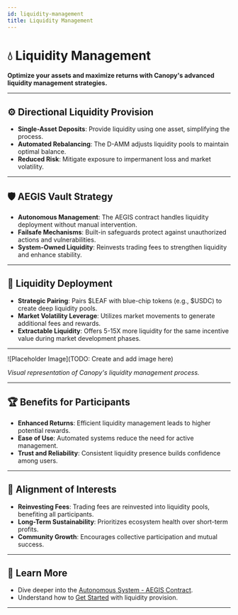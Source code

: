 ```yaml
---
id: liquidity-management
title: Liquidity Management
---
```


# 💧 Liquidity Management

**Optimize your assets and maximize returns with Canopy's advanced liquidity management strategies.**

---

## ⚙️ **Directional Liquidity Provision**

- **Single-Asset Deposits**: Provide liquidity using one asset, simplifying the process.
- **Automated Rebalancing**: The D-AMM adjusts liquidity pools to maintain optimal balance.
- **Reduced Risk**: Mitigate exposure to impermanent loss and market volatility.

---

## 🛡️ **AEGIS Vault Strategy**

- **Autonomous Management**: The AEGIS contract handles liquidity deployment without manual intervention.
- **Failsafe Mechanisms**: Built-in safeguards protect against unauthorized actions and vulnerabilities.
- **System-Owned Liquidity**: Reinvests trading fees to strengthen liquidity and enhance stability.

---

## 🔄 **Liquidity Deployment**

- **Strategic Pairing**: Pairs $LEAF with blue-chip tokens (e.g., $USDC) to create deep liquidity pools.
- **Market Volatility Leverage**: Utilizes market movements to generate additional fees and rewards.
- **Extractable Liquidity**: Offers 5-15X more liquidity for the same incentive value during market development phases.

---

![Placeholder Image](TODO: Create and add image here)

*Visual representation of Canopy's liquidity management process.*

---

## 🏆 **Benefits for Participants**

- **Enhanced Returns**: Efficient liquidity management leads to higher potential rewards.
- **Ease of Use**: Automated systems reduce the need for active management.
- **Trust and Reliability**: Consistent liquidity presence builds confidence among users.

---

## 🤝 **Alignment of Interests**

- **Reinvesting Fees**: Trading fees are reinvested into liquidity pools, benefiting all participants.
- **Long-Term Sustainability**: Prioritizes ecosystem health over short-term profits.
- **Community Growth**: Encourages collective participation and mutual success.

---

## 📖 **Learn More**

- Dive deeper into the [Autonomous System - AEGIS Contract](../autonomous-system-aegis-contract/autonomous-nature-and-decision-making).
- Understand how to [Get Started](../getting-started/for-liquidity-providers) with liquidity provision.

---
